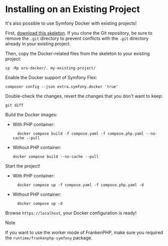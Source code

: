 # Installing on an Existing Project

It's also possible to use Symfony Docker with existing projects!

First, [download this skeleton](https://github.com/Dylvn/oro-docker). If you clone the Git repository, be sure to remove the `.git` directory to prevent conflicts with the `.git` directory already in your existing project.

Then, copy the Docker-related files from the skeleton to your existing project:

    cp -Rp oro-docker/. my-existing-project/

Enable the Docker support of Symfony Flex:

    composer config --json extra.symfony.docker 'true'

Double-check the changes, revert the changes that you don't want to keep:

    git diff

Build the Docker images:

- With PHP container:

        docker compose build -f compose.yaml -f compose.php.yaml --no-cache --pull

- Without PHP container:
    
      docker compose build --no-cache --pull

Start the project!

- With PHP container:
    
        docker compose up -f compose.yaml -f compose.php.yaml -d

- Without PHP container:

        docker compose up -d

Browse `https://localhost`, your Docker configuration is ready!

> [!NOTE]
> If you want to use the worker mode of FrankenPHP, make sure you required the `runtime/frankenphp-symfony` package.
